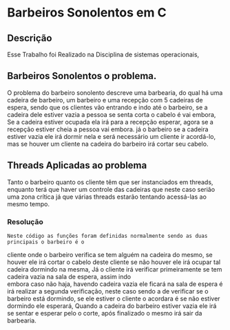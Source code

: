# Barbeiros Sonolentos em C

## Descrição
Esse Trabalho foi Realizado na Disciplina de sistemas operacionais, 

## Barbeiros Sonolentos o problema.

  O problema do barbeiro sonolento descreve uma barbearia, do qual há uma cadeira de barbeiro, um barbeiro e uma recepção com 5 cadeiras de espera, sendo que os clientes vão entrando e indo até o barbeiro, se a cadeira dele estiver vazia a pessoa se senta corta o cabelo é vai embora, Se a cadeira estiver ocupada ela irá para a recepção esperar, agora se a recepção estiver cheia a pessoa vai embora.
já o barbeiro se a cadeira estiver vazia ele irá dormir nela e será necessário um cliente ir acordá-lo, mas se houver um cliente na cadeira do barbeiro irá cortar seu cabelo.

## Threads Aplicadas ao problema 
  Tanto o barbeiro quanto os cliente têm que ser instanciados em threads, enquanto terá que haver um controle das cadeiras que neste caso serião uma zona crítica já que várias threads estarão tentando acessá-las ao mesmo tempo.

 
 ### Resolução
    Neste código as funções foram definidas normalmente sendo as duas principais o barbeiro é o 
cliente onde o barbeiro verifica se tem alguém na cadeira do mesmo, se houver ele irá cortar o cabelo deste cliente se não houver ele irá ocupar tal cadeira dormindo na mesma,
    Já o cliente irá verificar primeiramente se tem cadeira vazia na sala de espera, assim indo   
embora caso não haja, havendo cadeira vazia ele ficará na sala de espera é irá realizar a segunda verificação, neste caso sendo a de verificar se o barbeiro está dormindo, se ele estiver o cliente o acordara é se não estiver dormindo ele esperará, Quando a cadeira do barbeiro estiver vazia ele irá se sentar e esperar pelo o corte, após finalizado o mesmo irá sair da barbearia.

 
